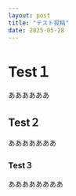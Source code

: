 ```yaml
---
layout: post
title: "テスト投稿"
date: 2025-05-28
---
```


# Test１
ああああああ

## Test２
あああああああ

### Test３
ああああああああ
